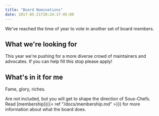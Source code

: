 ```yaml
---
title: "Board Nominations"
date: 2017-05-21T20:24:17-05:00
---
```


We've reached the time of year to vote in another set of board members.

## What we're looking for

This year we're pushing for a more diverse crowd of maintainers and advocates.
If you can help fill this stop please apply!

## What's in it for me

Fame, glory, riches.

Are not included, but you will get to shape the direction of Sous-Chefs. Read [membership]({{< ref "/docs/membership.md" >}}) for more information about what the board does.
